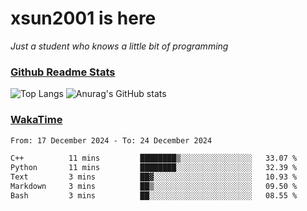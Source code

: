 # xsun2001 is here

*Just a student who knows a little bit of programming*

### [Github Readme Stats](https://github.com/anuraghazra/github-readme-stats)

![Top Langs](https://github-readme-stats.vercel.app/api/top-langs/?username=xsun2001&layout=compact&theme=radical) ![Anurag's GitHub stats](https://github-readme-stats.vercel.app/api?username=xsun2001&show_icons=true&theme=radical)

### [WakaTime](https://wakatime.com)

<!--START_SECTION:waka-->

```txt
From: 17 December 2024 - To: 24 December 2024

C++          11 mins         ████████▒░░░░░░░░░░░░░░░░   33.07 %
Python       11 mins         ████████░░░░░░░░░░░░░░░░░   32.39 %
Text         3 mins          ██▓░░░░░░░░░░░░░░░░░░░░░░   10.93 %
Markdown     3 mins          ██▒░░░░░░░░░░░░░░░░░░░░░░   09.50 %
Bash         3 mins          ██░░░░░░░░░░░░░░░░░░░░░░░   08.55 %
```

<!--END_SECTION:waka-->
